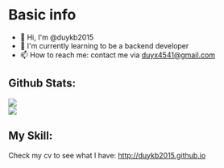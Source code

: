 # Basic info
- 👋 Hi, I'm @duykb2015
- 🌱 I'm currently learning to be a backend developer
- 📫 How to reach me: contact me via duyx4541@gmail.com

## Github Stats:
![](https://github-readme-stats.vercel.app/api?username=duykb2015&theme=cobalt)<br/>
![](https://github-readme-stats.vercel.app/api/top-langs/?username=duykb2015&layout=compact&theme=cobalt)

## My Skill:
Check my cv to see what I have: http://duykb2015.github.io

<!---
- 👀 I’m interested in ... everything

- 💞️ I’m looking to collaborate on ... nothing...
 ... no, you can not


duykb2015/duykb2015 is a ✨ special ✨ repository because its `README.md` (this file) appears on your GitHub profile.
You can click the Preview link to take a look at your changes.
--->
